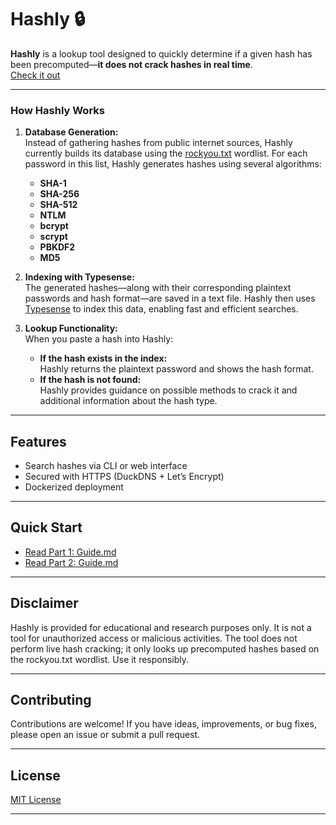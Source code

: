 
# Hashly 🔒

**Hashly** is a lookup tool designed to quickly determine if a given hash has been precomputed—**it does not crack hashes in real time**.  
[Check it out](https://hashly.duckdns.org/)

---

### How Hashly Works

1. **Database Generation:**  
   Instead of gathering hashes from public internet sources, Hashly currently builds its database using the [rockyou.txt](https://wiki.skullsecurity.org/index.php?title=Passwords) wordlist. For each password in this list, Hashly generates hashes using several algorithms:  
   - **SHA-1**  
   - **SHA-256**  
   - **SHA-512**  
   - **NTLM**  
   - **bcrypt**  
   - **scrypt**  
   - **PBKDF2**  
   - **MD5**

2. **Indexing with Typesense:**  
   The generated hashes—along with their corresponding plaintext passwords and hash format—are saved in a text file. Hashly then uses [Typesense](https://typesense.org) to index this data, enabling fast and efficient searches.

3. **Lookup Functionality:**  
   When you paste a hash into Hashly:
   - **If the hash exists in the index:**  
     Hashly returns the plaintext password and shows the hash format.
   - **If the hash is not found:**  
     Hashly provides guidance on possible methods to crack it and additional information about the hash type.

---

## Features

- Search hashes via CLI or web interface  
- Secured with HTTPS (DuckDNS + Let’s Encrypt)  
- Dockerized deployment

---

## Quick Start

- [Read Part 1: Guide.md](https://github.com/doany1/Hashly-/blob/c6c2df18d3c2336408990d02d7a55f5b408a4ddd/Part1/Guide.md)
- [Read Part 2: Guide.md](https://github.com/doany1/Hashly-/blob/c6c2df18d3c2336408990d02d7a55f5b408a4ddd/Part2/Guide.md)

---

## Disclaimer

Hashly is provided for educational and research purposes only. It is not a tool for unauthorized access or malicious activities. The tool does not perform live hash cracking; it only looks up precomputed hashes based on the rockyou.txt wordlist. Use it responsibly.

---

## Contributing

Contributions are welcome! If you have ideas, improvements, or bug fixes, please open an issue or submit a pull request.

---

## License

[MIT License](LICENSE)

---
